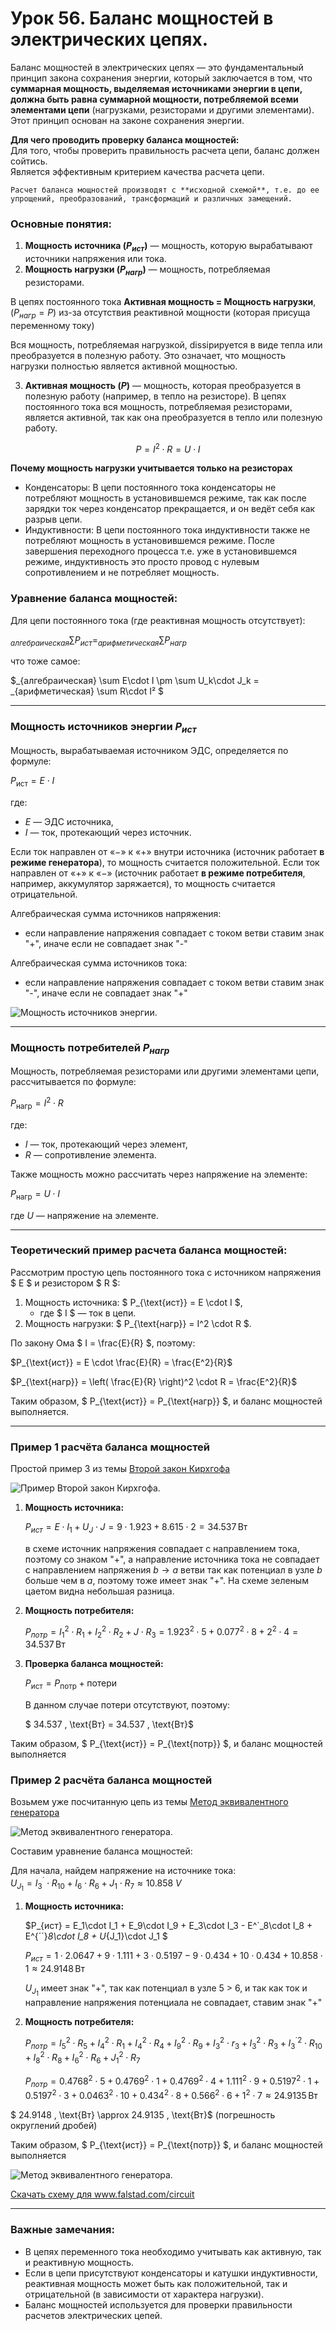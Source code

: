 # Урок 56. Баланс мощностей в электрических цепях.

Баланс мощностей в электрических цепях — это фундаментальный принцип закона сохранения энергии, который заключается в том, что **суммарная мощность, выделяемая источниками энергии в цепи, должна быть равна суммарной мощности, потребляемой всеми элементами цепи** (нагрузками, резисторами и другими элементами). Этот принцип основан на законе сохранения энергии.

**Для чего проводить проверку баланса мощностей:**<br>
Для того, чтобы проверить правильность расчета цепи, баланс должен сойтись.<br> Является эффективным критерием качества расчета цепи.

```admonish info
Расчет баланса мощностей производят с **исходной схемой**, т.е. до ее упрощений, преобразований, трансформаций и различных замещений.
```

### Основные понятия:
1. **Мощность источника ($P_{ист}$)** — мощность, которую вырабатывают источники напряжения или тока.
2. **Мощность нагрузки ($P_{нагр}$)** — мощность, потребляемая резисторами.

В цепях постоянного тока **Активная мощность = Мощность нагрузки**, ($P_{нагр}=P$) из-за отсутствия реактивной мощности (которая присуща переменному току)

Вся мощность, потребляемая нагрузкой, dissipируется в виде тепла или преобразуется в полезную работу. Это означает, что мощность нагрузки полностью является активной мощностью.

3. **Активная мощность ($P$)** — мощность, которая преобразуется в полезную работу (например, в тепло на резисторе). В цепях постоянного тока вся мощность, потребляемая резисторами, является активной, так как она преобразуется в тепло или полезную работу. 

$$P=I^2\cdot R=U\cdot I$$

**Почему мощность нагрузки учитывается только на резисторах**
- Конденсаторы: В цепи постоянного тока конденсаторы не потребляют мощность в установившемся режиме, так как после зарядки ток через конденсатор прекращается, и он ведёт себя как разрыв цепи.
- Индуктивности: В цепи постоянного тока индуктивности также не потребляют мощность в установившемся режиме. После завершения переходного процесса т.е. уже в установившемся режиме, индуктивность это просто провод с нулевым сопротивлением и не потребляет мощность.

### Уравнение баланса мощностей:

Для цепи постоянного тока (где реактивная мощность отсутствует):
 
$_{алгебраическая} \sum P_{ист} = _{арифметическая} \sum P_{нагр}$
 
что тоже самое:

$_{алгебраическая} \sum E\cdot I \pm \sum U_k\cdot J_k =  _{арифметическая} \sum R\cdot I² $

---
### Мощность источников энергии $P_{ист}$
Мощность, вырабатываемая источником ЭДС, определяется по формуле:

$P_{\text{ист}} = E \cdot I$
 
где:
- $E$ — ЭДС источника,
- $I$ — ток, протекающий через источник.

Если ток направлен от «$-$» к «$+$» внутри источника (источник работает **в режиме генератора**), то мощность считается положительной. Если ток направлен от «$+$» к «$-$» (источник работает **в режиме потребителя**, например, аккумулятор заряжается), то мощность считается отрицательной.

Алгебраическая сумма источников напряжения:
- если направление напряжения совпадает с током ветви ставим знак "+", иначе если не совпадает знак "-"

Алгебраическая сумма источников тока:
- если направление напряжения совпадает с током ветви ставим знак "-", иначе если не совпадает знак "+"

![Мощность источников энергии.](../img/119.png "Мощность источников энергии.") 

---
### Мощность потребителей $P_{нагр}$
Мощность, потребляемая резисторами или другими элементами цепи, рассчитывается по формуле:
 
$P_{\text{нагр}} = I^2 \cdot R$
 
где:
- $I$ — ток, протекающий через элемент,
- $R$ — сопротивление элемента.

Также мощность можно рассчитать через напряжение на элементе:
 
$P_{\text{нагр}} = U \cdot I$
 
где $U$ — напряжение на элементе.

---

### Теоретический пример расчета баланса мощностей:
Рассмотрим простую цепь постоянного тока с источником напряжения $ E $ и резистором $ R $:
1. Мощность источника: $ P_{\text{ист}} = E \cdot I $, 
    * где $ I $ — ток в цепи.
2. Мощность нагрузки: $ P_{\text{нагр}} = I^2 \cdot R $.

По закону Ома $ I = \frac{E}{R} $, поэтому:
 
$P_{\text{ист}} = E \cdot \frac{E}{R} = \frac{E^2}{R}$
 
$P_{\text{нагр}} = \left( \frac{E}{R} \right)^2 \cdot R = \frac{E^2}{R}$
 
Таким образом, $ P_{\text{ист}} = P_{\text{нагр}} $, и баланс мощностей выполняется.

---
### Пример 1 расчёта баланса мощностей

Простой пример 3 из темы [Второй закон Кирхгофа](/theories_of_electrical_circuits/lessons/8.html#Пример-3)

![Пример Второй закон Кирхгофа.](../img/38.2.png "Пример Второй закон Кирхгофа.")

1. **Мощность источника:**

    $P_{ист} = E\cdot I_1 + U_{J}\cdot J = 9\cdot 1.923 + 8.615\cdot 2  = 34.537 \, \text{Вт}$
    
    в схеме источник напряжения совпадает с направлением тока, поэтому со знаком "+", 
    а направление источника тока не совпадает с направлением напряжения $b \to a$ ветви так как потенциал в узле $b$ больше чем в $a$, поэтому тоже имеет знак "+". На схеме зеленым цаетом видна небольшая разница.

2. **Мощность потребителя:**
   
   $P_{потр} = I^{2}_1 \cdot R_1 + I^{2}_2 \cdot R_2 + J \cdot R_3 = 1.923^2\cdot 5+ 0.077^2\cdot 8+2^2\cdot 4 = 34.537\, \text{Вт}$

3. **Проверка баланса мощностей:**
   
   $P_{\text{ист}} = P_{\text{потр}} + \text{потери}$
  
   В данном случае потери отсутствуют, поэтому:
   
   $ 34.537 \, \text{Вт} = 34.537 \, \text{Вт}$

Таким образом, $ P_{\text{ист}} = P_{\text{потр}} $, и баланс мощностей выполняется

### Пример 2 расчёта баланса мощностей

Возьмем уже посчитанную цепь из темы [Метод эквивалентного генератора](/theories_of_electrical_circuits/lessons/37.html#Пример-2)

![Метод эквивалентного генератора.](../img/94.png "Метод эквивалентного генератора.") 

Составим уравнение баланса мощностей:

Для начала, найдем напряжение на источнике тока:<br>
$U_{J_1}=I^{´}_3\cdot R_{10} + I_6\cdot R_{6} + J_1\cdot R_{7} \approx 10.858\ V$

1. **Мощность источника:**

    $P_{ист} = E_1\cdot I_1 + E_9\cdot I_9 + E_3\cdot I_3 - E^´_8\cdot I_8 + E^{´´}_8\cdot I_8 + U_{J_1}\cdot J_1 $

    $P_{ист} = 1\cdot 2.0647 + 9\cdot 1.111 + 3\cdot 0.5197 - 9\cdot 0.434 + 10\cdot 0.434 + 10.858\cdot 1 \approx 24.9148\, \text{Вт}$

    $U_{J_1}$ имеет знак "+", так как потенциал в узле 5 > 6, и так как ток и направление напряжения потенциала не совпадает, ставим знак "+"

2. **Мощность потребителя:**

    $P_{потр} = I^{2}_5 \cdot R_5 + I^{2}_4 \cdot R_1 + I^{2}_4\cdot R_4+I^{2}_9\cdot R_9+I^{2}_3\cdot r_3+I^{2}_3\cdot R_3+I^{´2}_3\cdot  R_{10}+I^{2}_8\cdot R_8+I^{2}_6\cdot R_6+J^{2}_1\cdot R_7$

    $P_{потр} = 0.4768^2\cdot 5+0.4769^2\cdot 1+0.4769^2\cdot 4+1.111^2\cdot 9+0.5197^2\cdot 1+0.5197^2\cdot 3+0.0463^2\cdot 10+0.434^2\cdot 8+0.566^2\cdot 6+1^2\cdot 7 \approx 24.9135\, \text{Вт}$

$ 24.9148 \, \text{Вт} \approx 24.9135 \, \text{Вт}$ (погрешность округлений дробей)

Таким образом, $ P_{\text{ист}} = P_{\text{потр}} $, и баланс мощностей выполняется

![Метод эквивалентного генератора.](../img/120.png "Метод эквивалентного генератора.") 
 
<a href="/theories_of_electrical_circuits/falstad/circuitjs-56.txt" download="circuitjs-56.txt">Скачать схему для www.falstad.com/circuit</a>




---

### Важные замечания:
- В цепях переменного тока необходимо учитывать как активную, так и реактивную мощность.
- Если в цепи присутствуют конденсаторы и катушки индуктивности, реактивная мощность может быть как положительной, так и отрицательной (в зависимости от характера нагрузки).
- Баланс мощностей используется для проверки правильности расчетов электрических цепей.

